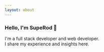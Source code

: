 ```yaml
---
layout: about
---
```


### Hello, I'm SupeRod 👋

I'm a full stack developer and web developer.   
I share my experience and insights here.
